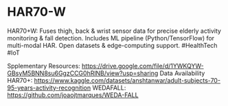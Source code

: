 # HAR70-W
HAR70+W: Fuses thigh, back &amp; wrist sensor data for precise elderly activity monitoring &amp; fall detection. Includes ML pipeline (Python/TensorFlow) for multi-modal HAR. Open datasets &amp; edge-computing support. #HealthTech #IoT

Spplementary Resources: https://drive.google.com/file/d/1YWKQYW-GBsyM5BNN8su6GgzCCG0hRlNB/view?usp=sharing
Data Availability HAR70+: https://www.kaggle.com/datasets/anshtanwar/adult-subjects-70-95-years-activity-recognition
WEDAFALL: https://github.com/joaojtmarques/WEDA-FALL

